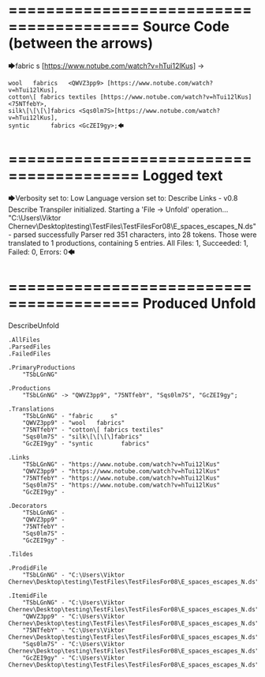 ========================================
Source Code (between the arrows)
========================================

🡆fabric     s 	[https://www.notube.com/watch?v=hTui12lKus]     <TSbLGnNG> ->

	wool   fabrics	 <QWVZ3pp9> [https://www.notube.com/watch?v=hTui12lKus],
	cotton\[ fabrics textiles [https://www.notube.com/watch?v=hTui12lKus]   <75NTfebY>,
    silk\[\[\[\]fabrics <Sqs0lm7S>[https://www.notube.com/watch?v=hTui12lKus],
    syntic 		fabrics <GcZEI9gy>;🡄

========================================
Logged text
========================================

🡆Verbosity set to: Low
Language version set to: Describe Links - v0.8
Describe Transpiler initialized.
Starting a 'File -> Unfold' operation...
"C:\Users\Viktor Chernev\Desktop\testing\TestFiles\TestFilesFor08\E_spaces_escapes_N.ds" - parsed successfully
Parser red 351 characters, into 28 tokens.
Those were translated to 1 productions, containing 5 entries.
All Files: 1, Succeeded: 1, Failed: 0, Errors: 0🡄

========================================
Produced Unfold
========================================

DescribeUnfold

    .AllFiles
    .ParsedFiles
    .FailedFiles

    .PrimaryProductions
        "TSbLGnNG" 

    .Productions
        "TSbLGnNG" -> "QWVZ3pp9", "75NTfebY", "Sqs0lm7S", "GcZEI9gy";

    .Translations
        "TSbLGnNG" - "fabric     s"
        "QWVZ3pp9" - "wool   fabrics"
        "75NTfebY" - "cotton\[ fabrics textiles"
        "Sqs0lm7S" - "silk\[\[\[\]fabrics"
        "GcZEI9gy" - "syntic 		fabrics"

    .Links
        "TSbLGnNG" - "https://www.notube.com/watch?v=hTui12lKus"
        "QWVZ3pp9" - "https://www.notube.com/watch?v=hTui12lKus"
        "75NTfebY" - "https://www.notube.com/watch?v=hTui12lKus"
        "Sqs0lm7S" - "https://www.notube.com/watch?v=hTui12lKus"
        "GcZEI9gy" - 

    .Decorators
        "TSbLGnNG" - 
        "QWVZ3pp9" - 
        "75NTfebY" - 
        "Sqs0lm7S" - 
        "GcZEI9gy" - 

    .Tildes

    .ProdidFile
        "TSbLGnNG" - "C:\Users\Viktor Chernev\Desktop\testing\TestFiles\TestFilesFor08\E_spaces_escapes_N.ds"

    .ItemidFile
        "TSbLGnNG" - "C:\Users\Viktor Chernev\Desktop\testing\TestFiles\TestFilesFor08\E_spaces_escapes_N.ds"
        "QWVZ3pp9" - "C:\Users\Viktor Chernev\Desktop\testing\TestFiles\TestFilesFor08\E_spaces_escapes_N.ds"
        "75NTfebY" - "C:\Users\Viktor Chernev\Desktop\testing\TestFiles\TestFilesFor08\E_spaces_escapes_N.ds"
        "Sqs0lm7S" - "C:\Users\Viktor Chernev\Desktop\testing\TestFiles\TestFilesFor08\E_spaces_escapes_N.ds"
        "GcZEI9gy" - "C:\Users\Viktor Chernev\Desktop\testing\TestFiles\TestFilesFor08\E_spaces_escapes_N.ds"

